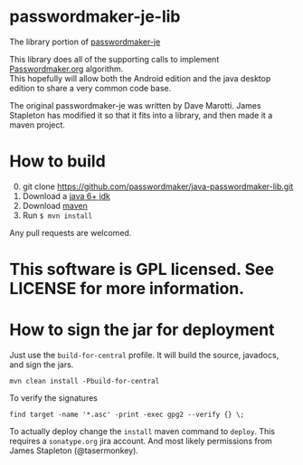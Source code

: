 passwordmaker-je-lib
====================

The library portion of [passwordmaker-je](https://code.google.com/p/passwordmaker-je/)

This library does all of the supporting calls to implement [Passwordmaker.org](http://passwordmaker.org) algorithm.  
This hopefully will allow both the Android edition and the java desktop edition to share a very common code base.

The original passwordmaker-je was written by Dave Marotti.  James Stapleton has modified it so that it fits into a library, 
and then made it a maven project.

How to build
===================
0. git clone https://github.com/passwordmaker/java-passwordmaker-lib.git
1. Download a [java 6+ jdk](http://www.oracle.com/technetwork/java/javase/downloads/index.html)
2. Download [maven](http://maven.apache.org/)
3. Run `$ mvn install`

Any pull requests are welcomed.

This software is GPL licensed. See LICENSE for more information.
=======

How to sign the jar for deployment
====================

Just use the `build-for-central` profile.  It will build the source, javadocs, and sign the jars.

    mvn clean install -Pbuild-for-central

To verify the signatures

    find target -name '*.asc' -print -exec gpg2 --verify {} \;
    
To actually deploy change the `install` maven command to `deploy`.
This requires a `sonatype.org` jira account.  And most likely permissions from James Stapleton (@tasermonkey).
